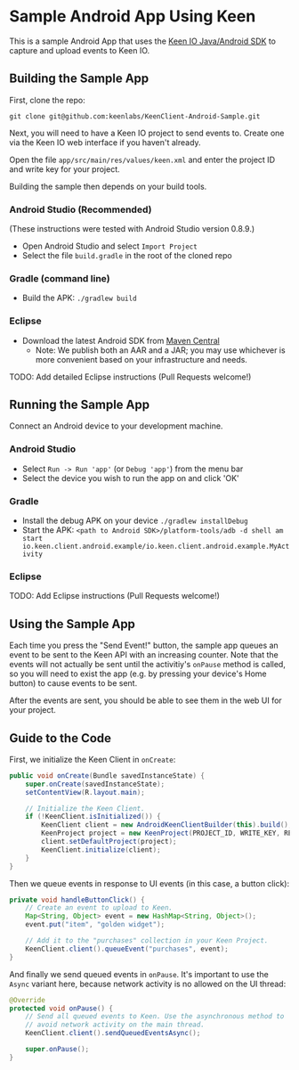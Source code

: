 Sample Android App Using Keen
=============================

This is a sample Android App that uses the [Keen IO Java/Android SDK](https://github.com/keenlabs/KeenClient-Java)
to capture and upload events to Keen IO.

## Building the Sample App

First, clone the repo:

`git clone git@github.com:keenlabs/KeenClient-Android-Sample.git`

Next, you will need to have a Keen IO project to send events to. Create one via the Keen IO web interface if you haven't already.

Open the file `app/src/main/res/values/keen.xml` and enter the project ID and write key for your project.

Building the sample then depends on your build tools.

### Android Studio (Recommended)

(These instructions were tested with Android Studio version 0.8.9.)

* Open Android Studio and select `Import Project`
* Select the file `build.gradle` in the root of the cloned repo

### Gradle (command line)

* Build the APK: `./gradlew build`

### Eclipse

* Download the latest Android SDK from [Maven Central](http://repo1.maven.org/maven2/io/keen/keen-client-api-android)
  * Note: We publish both an AAR and a JAR; you may use whichever is more convenient based on your infrastructure and needs.

TODO: Add detailed Eclipse instructions (Pull Requests welcome!)

## Running the Sample App

Connect an Android device to your development machine.

### Android Studio

* Select `Run -> Run 'app'` (or `Debug 'app'`) from the menu bar
* Select the device you wish to run the app on and click 'OK'

### Gradle

* Install the debug APK on your device `./gradlew installDebug`
* Start the APK: `<path to Android SDK>/platform-tools/adb -d shell am start io.keen.client.android.example/io.keen.client.android.example.MyActivity`

### Eclipse

TODO: Add Eclipse instructions (Pull Requests welcome!)

## Using the Sample App

Each time you press the "Send Event!" button, the sample app queues an event to be sent to the Keen API with an increasing counter. Note that the events will not actually be sent until the activitiy's `onPause` method is called, so you will need to exist the app (e.g. by pressing your device's Home button) to cause events to be sent.

After the events are sent, you should be able to see them in the web UI for your project.

## Guide to the Code

First, we initialize the Keen Client in `onCreate`:

```java
public void onCreate(Bundle savedInstanceState) {
    super.onCreate(savedInstanceState);
    setContentView(R.layout.main);

    // Initialize the Keen Client.
    if (!KeenClient.isInitialized()) {
        KeenClient client = new AndroidKeenClientBuilder(this).build();  
        KeenProject project = new KeenProject(PROJECT_ID, WRITE_KEY, READ_KEY);
        client.setDefaultProject(project);
        KeenClient.initialize(client);
    }
}
```

Then we queue events in response to UI events (in this case, a button click):

```java
private void handleButtonClick() {
    // Create an event to upload to Keen.
    Map<String, Object> event = new HashMap<String, Object>();
    event.put("item", "golden widget");

    // Add it to the "purchases" collection in your Keen Project.
    KeenClient.client().queueEvent("purchases", event);
}
```

And finally we send queued events in `onPause`. It's important to use the `Async` variant here, because network activity is no allowed on the UI thread:

```java
@Override
protected void onPause() {
    // Send all queued events to Keen. Use the asynchronous method to
    // avoid network activity on the main thread.
    KeenClient.client().sendQueuedEventsAsync();

    super.onPause();
}
```